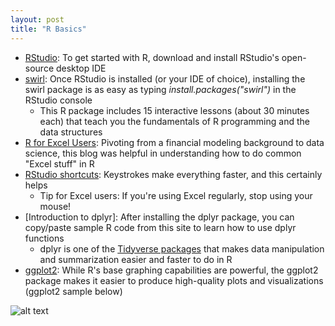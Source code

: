 ```yaml
---
layout: post
title: "R Basics"
---
```


* [RStudio](https://www.rstudio.com/products/rstudio/download/): To get started with R, download and install RStudio's open-source desktop IDE
* [swirl](https://swirlstats.com/students.html): Once RStudio is installed (or your IDE of choice), installing the swirl package is as easy as typing _install.packages("swirl")_ in the RStudio console
  * This R package includes 15 interactive lessons (about 30 minutes each) that teach you the fundamentals of R programming and the data structures
* [R for Excel Users](https://www.rforexcelusers.com/): Pivoting from a financial modeling background to data science, this blog was helpful in understanding how to do common "Excel stuff" in R
* [RStudio shortcuts](https://support.rstudio.com/hc/en-us/articles/200711853-Keyboard-Shortcuts): Keystrokes make everything faster, and this certainly helps
  * Tip for Excel users: If you're using Excel regularly, stop using your mouse!
* [Introduction to dplyr]: After installing the dplyr package, you can copy/paste sample R code from this site to learn how to use dplyr functions
  * dplyr is one of the [Tidyverse packages](https://www.tidyverse.org/packages/) that makes data manipulation and summarization easier and faster to do in R
* [ggplot2](https://ggplot2.tidyverse.org/): While R's base graphing capabilities are powerful, the ggplot2 package makes it easier to produce high-quality plots and visualizations (ggplot2 sample below)

![alt text](http://felixfan.github.io/figure/ggplot2-Cheatsheet-20.png "Grouping multiple plots via ggplot2")
